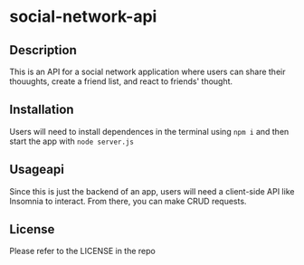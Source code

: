 # social-network-api

## Description
This is an API for a social network application where users can share their thouughts, create a friend list, and react to friends' thought.

## Installation
Users will need to install dependences in the terminal using `npm i` and then start the app with `node server.js`

## Usageapi
Since this is just the backend of an app, users will need a client-side API like Insomnia to interact. From there, you can make CRUD requests.

## License
Please refer to the LICENSE in the repo
